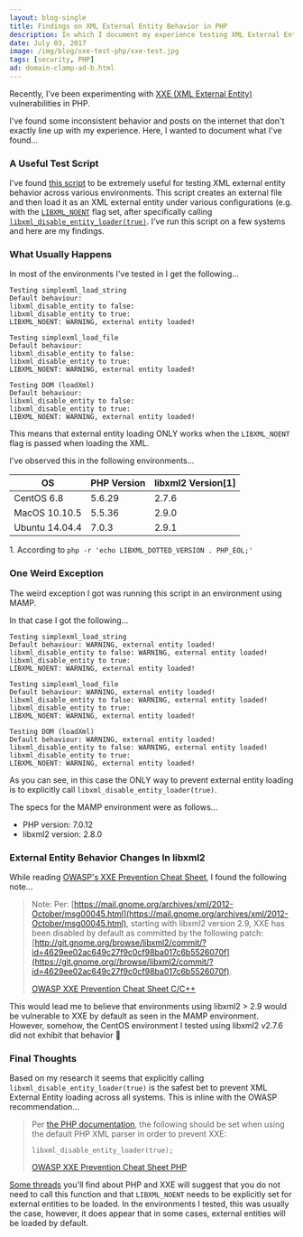 ```yaml
---
layout: blog-single
title: Findings on XML External Entity Behavior in PHP
description: In which I document my experience testing XML External Entity loading across a slew of PHP environments
date: July 03, 2017
image: /img/blog/xxe-test-php/xxe-test.jpg
tags: [security, PHP]
ad: domain-clamp-ad-b.html
---
```


Recently, I've been experimenting with [XXE (XML External Entity)](https://www.owasp.org/index.php/XML_External_Entity_(XXE)_Processing) vulnerabilities in PHP. 

I've found some inconsistent behavior and posts on the internet that don't exactly line up with my experience. Here, I wanted to document what I've found...

<!-- excerpt_separator -->

### A Useful Test Script

I've found [this script](https://gist.github.com/lukaskuzmiak/c8306a5af855c6faaaee) to be extremely useful for testing XML external entity behavior across various environments. This script creates an external file and then load it as an XML external entity under various configurations (e.g. with the [`LIBXML_NOENT`](http://php.net/manual/en/libxml.constants.php#constant.libxml-noent) flag set, after specifically calling [`libxml_disable_entity_loader(true)`](http://php.net/manual/en/function.libxml-disable-entity-loader.php). I've run this script on a few systems and here are my findings.

### What Usually Happens

In most of the environments I've tested in I get the following...

```
Testing simplexml_load_string
Default behaviour: 
libxml_disable_entity to false: 
libxml_disable_entity to true: 
LIBXML_NOENT: WARNING, external entity loaded!

Testing simplexml_load_file
Default behaviour: 
libxml_disable_entity to false: 
libxml_disable_entity to true: 
LIBXML_NOENT: WARNING, external entity loaded!

Testing DOM (loadXml)
Default behaviour: 
libxml_disable_entity to false: 
libxml_disable_entity to true: 
LIBXML_NOENT: WARNING, external entity loaded!
```
This means that external entity loading ONLY works when the `LIBXML_NOENT` flag is passed when loading the XML.

I've observed this in the following environments...

|OS|PHP Version|libxml2 Version[1]|
|---|---|---|
|CentOS 6.8|5.6.29|2.7.6|
|MacOS 10.10.5|5.5.36|2.9.0|
|Ubuntu 14.04.4|7.0.3|2.9.1|

1\. According to `php -r 'echo LIBXML_DOTTED_VERSION . PHP_EOL;'`

### One Weird Exception

The weird exception I got was running this script in an environment using MAMP.

In that case I got the following...

```
Testing simplexml_load_string
Default behaviour: WARNING, external entity loaded!
libxml_disable_entity to false: WARNING, external entity loaded!
libxml_disable_entity to true: 
LIBXML_NOENT: WARNING, external entity loaded!

Testing simplexml_load_file
Default behaviour: WARNING, external entity loaded!
libxml_disable_entity to false: WARNING, external entity loaded!
libxml_disable_entity to true: 
LIBXML_NOENT: WARNING, external entity loaded!

Testing DOM (loadXml)
Default behaviour: WARNING, external entity loaded!
libxml_disable_entity to false: WARNING, external entity loaded!
libxml_disable_entity to true: 
LIBXML_NOENT: WARNING, external entity loaded!
```

As you can see, in this case the ONLY way to prevent external entity loading is to explicitly call `libxml_disable_entity_loader(true)`.

The specs for the MAMP environment were as follows...

- PHP version: 7.0.12
- libxml2 version: 2.8.0

### External Entity Behavior Changes In libxml2

While reading [OWASP's XXE Prevention Cheat Sheet](https://www.owasp.org/index.php/XML_External_Entity_(XXE)_Prevention_Cheat_Sheet#C.2FC.2B.2B), I found the following note...

> Note: Per: [https://mail.gnome.org/archives/xml/2012-October/msg00045.html](https://mail.gnome.org/archives/xml/2012-October/msg00045.html), starting with libxml2 version 2.9, XXE has been disabled by default as committed by the following patch: [http://git.gnome.org/browse/libxml2/commit/?id=4629ee02ac649c27f9c0cf98ba017c6b5526070f](https://git.gnome.org//browse/libxml2/commit/?id=4629ee02ac649c27f9c0cf98ba017c6b5526070f).
> 
> [OWASP XXE Prevention Cheat Sheet C/C++](https://www.owasp.org/index.php/XML_External_Entity_(XXE)_Prevention_Cheat_Sheet#C.2FC.2B.2B)

This would lead me to believe that environments using libxml2 > 2.9 would be vulnerable to XXE by default as seen in the MAMP environment. However, somehow, the CentOS environment I tested using libxml2 v2.7.6 did not exhibit that behavior :grimacing:

### Final Thoughts

Based on my research it seems that explicitly calling `libxml_disable_entity_loader(true)` is the safest bet to prevent XML External Entity loading across all systems. This is inline with the OWASP recommendation...

> Per [the PHP documentation](http://php.net/manual/en/function.libxml-disable-entity-loader.php), the following should be set when using the default PHP XML parser in order to prevent XXE:
>
> `libxml_disable_entity_loader(true);`
> 
> [OWASP XXE Prevention Cheat Sheet PHP](https://www.owasp.org/index.php/XML_External_Entity_(XXE)_Prevention_Cheat_Sheet#PHP)

[Some threads](https://security.stackexchange.com/questions/133906/is-php-loadxml-vulnerable-to-xxe-attack-and-to-other-attacks-is-there-a-list#answer-133907) you'll find about PHP and XXE will suggest that you do not need to call this function and that `LIBXML_NOENT` needs to be explicitly set for external entities to be loaded. In the environments I tested, this was usually the case, however, it does appear that in some cases, external entities will be loaded by default.